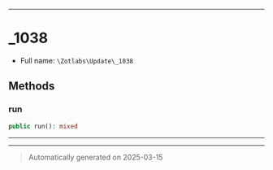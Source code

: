 ***

# _1038





* Full name: `\Zotlabs\Update\_1038`




## Methods


### run



```php
public run(): mixed
```












***


***
> Automatically generated on 2025-03-15
